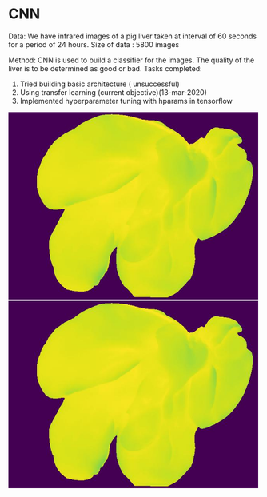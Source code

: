 # CNN
Data:
We have infrared images of a pig liver taken at interval of 60 seconds for a period of 24 hours.
Size of data : 5800 images

Method:
CNN is used to build a classifier for the images. The quality of the liver is to be determined as good or bad. 
Tasks completed:
1. Tried building basic architecture ( unsuccessful)
2. Using transfer learning (current objective)(13-mar-2020)
3. Implemented hyperparameter tuning with hparams in tensorflow 

<img src='Rec-000229_Liver_11_11520.jpeg' width = 500>  <img src='Rec-000229_Liver_11_11520.jpeg' width = 500>

